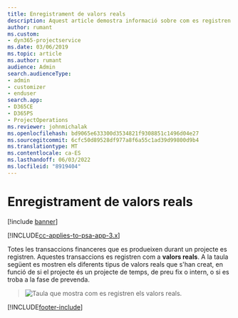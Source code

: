 ```yaml
---
title: Enregistrament de valors reals
description: Aquest article demostra informació sobre com es registren els reals.
author: rumant
ms.custom:
- dyn365-projectservice
ms.date: 03/06/2019
ms.topic: article
ms.author: rumant
audience: Admin
search.audienceType:
- admin
- customizer
- enduser
search.app:
- D365CE
- D365PS
- ProjectOperations
ms.reviewer: johnmichalak
ms.openlocfilehash: bd9065e633300d3534821f9308851c1496d04e27
ms.sourcegitcommit: 6cfc50d89528df977a8f6a55c1ad39d99800d9b4
ms.translationtype: MT
ms.contentlocale: ca-ES
ms.lasthandoff: 06/03/2022
ms.locfileid: "8919404"
---
```

# <a name="recording-actuals"></a>Enregistrament de valors reals 

[!include [banner](../includes/psa-now-project-operations.md)]

[!INCLUDE[cc-applies-to-psa-app-3.x](../includes/cc-applies-to-psa-app-3x.md)]

Totes les transaccions financeres que es produeixen durant un projecte es registren. Aquestes transaccions es registren com a **valors reals**. A la taula següent es mostren els diferents tipus de valors reals que s'han creat, en funció de si el projecte és un projecte de temps, de preu fix o intern, o si es troba a la fase de prevenda.

> ![Taula que mostra com es registren els valors reals.](media/advanced-table2.png)


[!INCLUDE[footer-include](../includes/footer-banner.md)]
